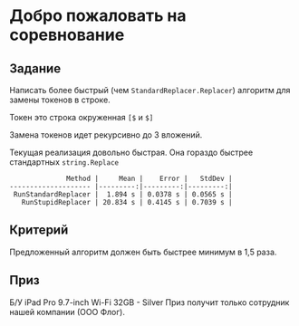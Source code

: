 # Добро пожаловать на соревнование

## Задание
Написать более быстрый (чем `StandardReplacer.Replacer`) алгоритм для замены токенов в строке. 

Токен это строка окруженная `[$` и `$]`

Замена токенов идет рекурсивно до 3 вложений.

Текущая реализация довольно быстрая. Она гораздо быстрее стандартных `string.Replace`

```
              Method |     Mean |    Error |   StdDev |
-------------------- |---------:|---------:|---------:|
 RunStandardReplacer |  1.894 s | 0.0378 s | 0.0565 s |
   RunStupidReplacer | 20.834 s | 0.4145 s | 0.7039 s |
```

## Критерий
Предложенный алгоритм должен быть быстрее минимум в 1,5 раза.

## Приз
Б/У iPad  Pro 9.7-inch Wi-Fi 32GB - Silver
Приз получит только сотрудник нашей компании (ООО Флог).
